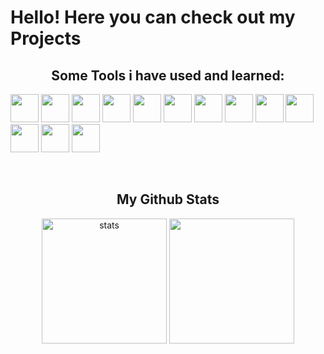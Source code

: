 # Hello! Here you can check out my Projects

<h2 align="center">Some Tools i have used and learned: </h2>
<p align="left"> <img src="https://cdn.jsdelivr.net/gh/devicons/devicon/icons/javascript/javascript-plain.svg" width="45" height="45"/> <img src="https://cdn.jsdelivr.net/gh/devicons/devicon/icons/react/react-original-wordmark.svg" width="45" height="45"/> <img src="https://cdn.jsdelivr.net/gh/devicons/devicon/icons/nextjs/nextjs-original-wordmark.svg" width="45" height="45" />  <img src="https://cdn.jsdelivr.net/gh/devicons/devicon/icons/html5/html5-original-wordmark.svg" width="45" height="45"/> <img src="https://cdn.jsdelivr.net/gh/devicons/devicon/icons/css3/css3-original-wordmark.svg" width="45" height="45"/> <img src="https://cdn.jsdelivr.net/gh/devicons/devicon/icons/nodejs/nodejs-original-wordmark.svg" width="45" height="45"/> <img src="https://cdn.jsdelivr.net/gh/devicons/devicon/icons/mongodb/mongodb-original-wordmark.svg" width="45" height="45"/> <img src="https://cdn.jsdelivr.net/gh/devicons/devicon/icons/vscode/vscode-original-wordmark.svg" width="45" height="45" /> <img src="https://cdn.jsdelivr.net/gh/devicons/devicon/icons/slack/slack-original-wordmark.svg" width="45" height="45"/> <img src="https://cdn.jsdelivr.net/gh/devicons/devicon/icons/npm/npm-original-wordmark.svg" width="45" height="45" /> <img src="https://cdn.jsdelivr.net/gh/devicons/devicon/icons/git/git-original-wordmark.svg" width="45" height="45"/> <img src="https://cdn.jsdelivr.net/gh/devicons/devicon/icons/bash/bash-original.svg" width="45" height="45"/> <img src="https://cdn.jsdelivr.net/gh/devicons/devicon/icons/github/github-original-wordmark.svg" width="45" height="45" /></p>

<br>

 <h2 align="center"> My Github Stats</h2>
<div align="center">
<a href="https://github.com/marcterre/github-readme-stats">
<img src="https://github-readme-stats.vercel.app/api?username=marcterre&theme=radical&show_icons=true" alt="stats" align="center" height="200"/></a>
<a href="https://github.com/marcterre/github-readme-stats">                                                            <img src="https://github-readme-stats.vercel.app/api/top-langs/?username=marcterre&theme=radical" alt"stats" align="center" height="200"/></a>
</div>
